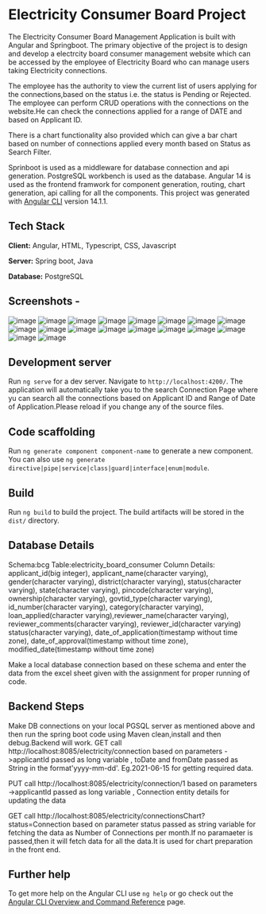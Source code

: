 # Electricity Consumer Board Project

The Electricity Consumer Board Management Application is built with Angular and Springboot. The primary objective of the project is to design and develop a electrcity board consumer management website which can be accessed by the employee of Electricity Board who can manage users taking Electricity connections.

The employee has the authority to view the current list of users applying for the connections,based on the status i.e. the status is Pending or Rejected. The employee can perform CRUD operations with the connections on the website.He can check the connections applied for a range of DATE and based on Applicant ID.

There is a chart functionality also provided which can give a bar chart based on number of connections applied every month based on Status as Search Filter.

Sprinboot is used as a middleware for database connection and api generation. PostgreSQL workbench is used as the database. Angular 14 is used as the frontend framwork for component generation, routing, chart generation, api calling for all the components. This project was generated with [Angular CLI](https://github.com/angular/angular-cli) version 14.1.1.

## Tech Stack

**Client:** Angular, HTML, Typescript, CSS, Javascript

**Server:** Spring boot, Java

**Database:** PostgreSQL

## Screenshots - 
![image](https://github.com/aakash13111997/Electricity-Board/assets/42501181/1c86d7ca-3b2c-43a4-b0e7-cc3371412f09)
![image](https://github.com/aakash13111997/Electricity-Board/assets/42501181/2a829705-5c21-4d7d-94b8-bfaa5687f185)
![image](https://github.com/aakash13111997/Electricity-Board/assets/42501181/ba41e56a-85bf-4d41-a86f-4de5eb35ca55)
![image](https://github.com/aakash13111997/Electricity-Board/assets/42501181/b8eb45c7-d268-4024-ab94-a38f45c15a2c)
![image](https://github.com/aakash13111997/Electricity-Board/assets/42501181/c4aaef6c-42d9-4009-8a9b-7ae5acade5d0)
![image](https://github.com/aakash13111997/Electricity-Board/assets/42501181/cac3e97d-af2a-413e-a52c-3a96ce020e03)
![image](https://github.com/aakash13111997/Electricity-Board/assets/42501181/de497e2b-6423-4e93-b4eb-8bc8ee04a7af)
![image](https://github.com/aakash13111997/Electricity-Board/assets/42501181/cad9f9b9-1b4c-4771-9fd3-d7817276eea9)
![image](https://github.com/aakash13111997/Electricity-Board/assets/42501181/1fbaf12d-db86-4df2-ae64-6dc2fabc1bfd)
![image](https://github.com/aakash13111997/Electricity-Board/assets/42501181/d7b1a945-8151-4b48-a599-d76dfd7ed8a1)
![image](https://github.com/aakash13111997/Electricity-Board/assets/42501181/6338b243-30f4-47f2-9831-05f83ac34c50)
![image](https://github.com/aakash13111997/Electricity-Board/assets/42501181/6ad4efa1-5c6a-4068-b17f-27333dba51fb)
![image](https://github.com/aakash13111997/Electricity-Board/assets/42501181/a590674f-d590-4631-a8fb-1c769592c6fc)
![image](https://github.com/aakash13111997/Electricity-Board/assets/42501181/a706f98b-7699-4bfa-b96b-e24631c4cdca)
![image](https://github.com/aakash13111997/Electricity-Board/assets/42501181/7c0c2272-a51b-4f8d-b947-6f391b74b817)
![image](https://github.com/aakash13111997/Electricity-Board/assets/42501181/cc7cc1ef-ce30-4693-88ed-37ec7cbdc2d6)
![image](https://github.com/aakash13111997/Electricity-Board/assets/42501181/ae361f2f-3011-40e3-891d-57c0e1fd18f5)
![image](https://github.com/aakash13111997/Electricity-Board/assets/42501181/3bab4bce-b2a1-4b1e-bb26-b2d52af21e17)


## Development server

Run `ng serve` for a dev server. Navigate to `http://localhost:4200/`. The application will automatically take you to the search Connection Page where yu can search all the connections based on Applicant ID and Range of Date of Application.Please reload if you change any of the source files.

## Code scaffolding

Run `ng generate component component-name` to generate a new component. You can also use `ng generate directive|pipe|service|class|guard|interface|enum|module`.

## Build

Run `ng build` to build the project. The build artifacts will be stored in the `dist/` directory.

## Database Details

Schema:bcg
Table:electricity_board_consumer
Column Details:
applicant_id(big integer),
applicant_name(character varying),
gender(character varying),
district(character varying),
status(character varying),
state(character varying),
pincode(character varying),
ownership(character varying),
govtid_type(character varying),
id_number(character varying),
category(character varying),
loan_applied(character varying),reviewer_name(character varying),
reviewer_comments(character varying),
reviewer_id(character varying)
status(character varying),
date_of_application(timestamp without time zone),
date_of_approval(timestamp without time zone),
modified_date(timestamp without time zone)

Make a local database connection based on these schema and enter the data from the excel sheet given with the assignment for proper running of code.

## Backend Steps

Make DB connections on your local PGSQL server as mentioned above and then run the spring boot code using Maven clean,install and then debug.Backend will work.
GET call http://localhost:8085/electricity/connection based on parameters ->applicantId passed as long variable , toDate and fromDate
passed as String in the format'yyyy-mm-dd'. Eg.2021-06-15 for getting required data.

PUT call http://localhost:8085/electricity/connection/1 based on parameters ->applicantId passed as long variable , Connection entity details for updating the data

GET call http://localhost:8085/electricity/connectionsChart?status=Connection based on parameter status passed as string variable for fetching the data as Number of Connections per month.If no paramaeter is passed,then it will fetch data for all the data.It is used for chart preparation in the front end.

## Further help

To get more help on the Angular CLI use `ng help` or go check out the [Angular CLI Overview and Command Reference](https://angular.io/cli) page.
